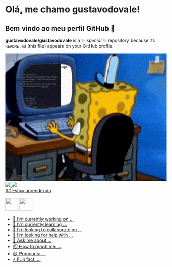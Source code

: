 # Olá, me chamo gustavodovale!
## Bem vindo ao meu perfil GitHub 👋


**gustavodovale/gustavodovale** is a ✨ _special_ ✨ repository because its `README.md` (this file) appears on your GitHub profile.

<img src="Spongerbob%20Programming.gif" width="1000" height="400" alt="Descrição do GIF">

<div>
<a href="https://github.com/gustavodovale">
<img loading="lazy" height="180em" src="https://github-readme-stats.vercel.app/api/top-langs/?username=gustavodovale&layout=compact&langs_count=7&theme=dracula"/>
<img loading="lazy" height="180em" src="https://github-readme-stats.vercel.app/api?username=gustavodovale&show_icons=true&theme=dracula&include_all_commits=true&count_private=true"/>
</div>
## Estou aprendendo

<img loading="lazy" src="https://cdn.jsdelivr.net/gh/devicons/devicon/icons/java/java-original.svg" width="40" height="40"/> <img loading="lazy" src="https://cdn.jsdelivr.net/gh/devicons/devicon/icons/linux/linux-original.svg" width="40" height="40"/>



- 🔭 I’m currently working on ...
- 🌱 I’m currently learning ...
- 👯 I’m looking to collaborate on ...
- 🤔 I’m looking for help with ...
- 💬 Ask me about ...
- 📫 How to reach me: ...
- 😄 Pronouns: ...
- ⚡ Fun fact: ...


